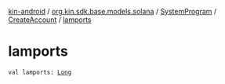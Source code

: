 [kin-android](../../../index.md) / [org.kin.sdk.base.models.solana](../../index.md) / [SystemProgram](../index.md) / [CreateAccount](index.md) / [lamports](./lamports.md)

# lamports

`val lamports: `[`Long`](https://kotlinlang.org/api/latest/jvm/stdlib/kotlin/-long/index.html)